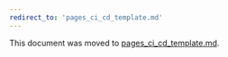 ```yaml
---
redirect_to: 'pages_ci_cd_template.md'
---
```


This document was moved to [pages_ci_cd_template.md](pages_ci_cd_template.md).
